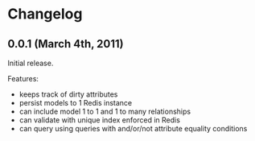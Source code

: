 # Changelog #

## 0.0.1 (March 4th, 2011)

Initial release.

Features:

  - keeps track of dirty attributes
  - persist models to 1 Redis instance
  - can include model 1 to 1 and 1 to many relationships
  - can validate with unique index enforced in Redis
  - can query using queries with and/or/not attribute equality conditions
